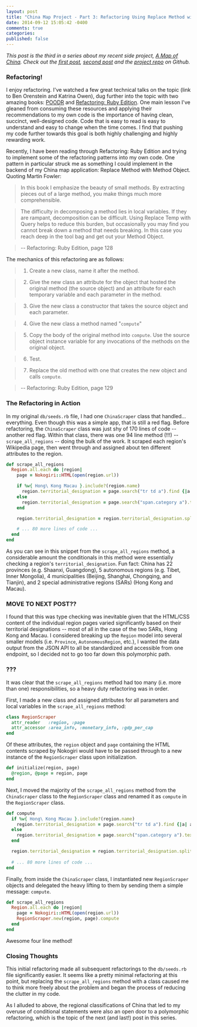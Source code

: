 ```yaml
---
layout: post
title: "China Map Project - Part 3: Refactoring Using Replace Method with Method Object"
date: 2014-09-12 15:05:42 -0400
comments: true
categories: 
published: false
---
```


*This post is the third in a series about my recent side project, [A Map of China](http://amapofchina.herokuapp.com). Check out the [first post](http://callahanchris.github.io/blog/2014/09/11/china-map-project-part-1-nokogiri/), [second post](http://callahanchris.github.io/blog/2014/09/11/china-map-project-part-2-bringing-the-map-to-life-with-jvectormap/) and the [project repo](https://github.com/callahanchris/china-map) on Github.*

### Refactoring!

I enjoy refactoring. I've watched a few great technical talks on the topic (link to Ben Orenstein and Katrina Owen), dug further into the topic with two amazing books: [POODR]() and [Refactoring: Ruby Edition](). One main lesson I've gleaned from consuming these resources and applying their recommendations to my own code is the importance of having clean, succinct, well-designed code. Code that is easy to read is easy to understand and easy to change when the time comes. I find that pushing my code further towards this goal is both highly challenging and highly rewarding work.

Recently, I have been reading through Refactoring: Ruby Edition and trying to implement some of the refactoring patterns into my own code. One pattern in particular struck me as something I could implement in the backend of my China map application: Replace Method with Method Object. Quoting Martin Fowler:

> In this book I emphasize the beauty of small methods. By extracting pieces out of a large method, you make things much more comprehensible.

> The difficulty in decomposing a method lies in local variables. If they are rampant, decomposition can be difficult. Using Replace Temp with Query helps to reduce this burden, but occasionally you may find you cannot break down a method that needs breaking. In this case you reach deep in the tool bag and get out your Method Object.

>  -- Refactoring: Ruby Edition, page 128

The mechanics of this refactoring are as follows:

> 1. Create a new class, name it after the method.

> 2. Give the new class an attribute for the object that hosted the original method (the source object) and an attribute for each temporary variable and each parameter in the method.

> 3. Give the new class a constructor that takes the source object and each parameter.

> 4. Give the new class a method named "`compute`"

> 5. Copy the body of the original method into `compute`. Use the source object instance variable for any invocations of the methods on the original object.

> 6. Test.

> 7. Replace the old method with one that creates the new object and calls `compute`.

>  -- Refactoring: Ruby Edition, page 129

### The Refactoring in Action

In my original `db/seeds.rb` file, I had one `ChinaScraper` class that handled... everything. Even though this was a simple app, that is still a red flag. Before refactoring, the `ChinaScraper` class was just shy of 170 lines of code -- another red flag. Within that class, there was one 94 line method (!!!) -- `scrape_all_regions` -- doing the bulk of the work. It scraped each region's Wikipedia page, then went through and assigned about ten different attributes to the region.

```ruby
def scrape_all_regions
  Region.all.each do |region|
    page = Nokogiri::HTML(open(region.url))

    if %w{ Hong\ Kong Macau }.include?(region.name)
      region.territorial_designation = page.search("tr td a").find {|a| a.text.match(/special/i) }.text.split(" of ").first
    else
      region.territorial_designation = page.search("span.category a").text
    end

    region.territorial_designation = region.territorial_designation.split(' ').map(&:capitalize).join(' ')

    # ... 80 more lines of code ...
  end
end
```

As you can see in this snippet from the `scrape_all_regions` method, a considerable amount the conditionals in this method were essentially checking a region's `territorial_designation`. Fun fact: China has 22 provinces (e.g. Shaanxi, Guangdong), 5 autonomous regions (e.g. Tibet, Inner Mongolia), 4 municipalities (Beijing, Shanghai, Chongqing, and Tianjin), and 2 special administrative regions (SARs) (Hong Kong and Macau).


### MOVE TO NEXT POST??
I found that this was type checking was inevitable given that the HTML/CSS content of the individual region pages varied significantly based on their territorial designations -- most of all in the case of the two SARs, Hong Kong and Macau. I considered breaking up the `Region` model into several smaller models (i.e. `Province`, `AutonomousRegion`, etc.), I wanted the data output from the JSON API to all be standardized and accessible from one endpoint, so I decided not to go too far down this polymorphic path.

### ???

It was clear that the `scrape_all_regions` method had too many (i.e. more than one) responsibilities, so a heavy duty refactoring was in order.

First, I made a new class and assigned attributes for all parameters and local variables in the `scrape_all_regions` method:

```ruby
class RegionScraper
  attr_reader   :region, :page
  attr_accessor :area_info, :monetary_info, :gdp_per_cap
end
```

Of these attributes, the `region` object and `page` containing the HTML contents scraped by Nokogiri would have to be passed through to a new instance of the `RegionScraper` class upon initialization.

```ruby
def initialize(region, page)
  @region, @page = region, page
end
```

Next, I moved the majority of the `scrape_all_regions` method from the `ChinaScraper` class to the `RegionScraper` class and renamed it as `compute` in the `RegionScraper` class.

```ruby
def compute
  if %w{ Hong\ Kong Macau }.include?(region.name)
    region.territorial_designation = page.search("tr td a").find {|a| a.text.match(/special/i) }.text.split(" of ").first
  else
    region.territorial_designation = page.search("span.category a").text
  end

  region.territorial_designation = region.territorial_designation.split(' ').map(&:capitalize).join(' ')
  
  # ... 80 more lines of code ...
end
```

Finally, from inside the `ChinaScraper` class, I instantiated new `RegionScraper` objects and delegated the heavy lifting to them by sending them a simple message: `compute`. 

```ruby
def scrape_all_regions
  Region.all.each do |region|
    page = Nokogiri::HTML(open(region.url))
    RegionScraper.new(region, page).compute
  end
end
```

Awesome four line method!

### Closing Thoughts

This initial refactoring made all subsequent refactorings to the `db/seeds.rb` file significantly easier. It seems like a pretty minimal refactoring at this point, but replacing the `scrape_all_regions` method with a class caused me to think more freely about the problem and began the process of reducing the clutter in my code.

As I alluded to above, the regional classifications of China that led to my overuse of conditional statements were also an open door to a polymorphic refactoring, which is the topic of the next (and last!) post in this series.
